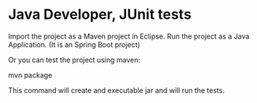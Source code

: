 # Java Developer, JUnit tests

Import the project as a Maven project in Eclipse. 
Run the project as a Java Application. (It is an Spring Boot project)

Or you can test the project using maven:

mvn package

This command will create and executable jar and will run the tests. 
